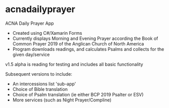 # acnadailyprayer

ACNA Daily Prayer App

- Created using C#/Xamarin Forms
- Currently displays Morning and Evening Prayer according the Book of Common Prayer 2019 of the Anglican Church of North America
- Program downloads readings, and calculates Psalms and collects for the given day/service

v1.5 alpha is reading for testing and includes all basic functionality

Subsequent versions to include:

- An intercessions list 'sub-app'
- Choice of Bible translation
- Choice of Psalm translation (ie either BCP 2019 Psalter or ESV)
- More services (such as Night Prayer/Compline)
